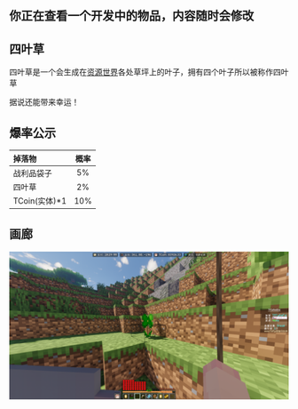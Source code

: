 ## 你正在查看一个开发中的物品，内容随时会修改

## 四叶草

四叶草是一个会生成在[资源世界](./World/world_terra)各处草坪上的叶子，拥有四个叶子所以被称作四叶草

据说还能带来幸运！

## 爆率公示

| 掉落物              | 概率      |
| :---               | :---:     |
| 战利品袋子          | 5%        | 
| 四叶草             | 2%        |
| TCoin(实体)*1      | 10%       |

## 画廊

<img src="./tips/four_leaf_clover/img/demo.png">